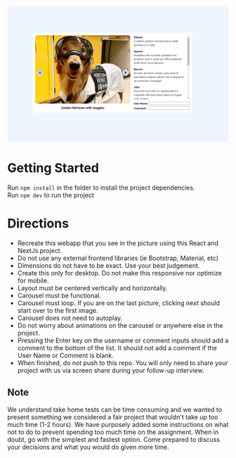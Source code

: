 ![Assignment](assignment.png)

# Getting Started

Run `npm install` in the folder to install the project dependencies.\
Run `npm dev` to run the project

# Directions
- Recreate this webapp that you see in the picture using this React and NextJs project.
- Do not use any external frontend libraries (ie Bootstrap, Material, etc)
- Dimensions do not have to be exact. Use your best judgement.
- Create this only for desktop. Do not make this responsive nor optimize for mobile.
- Layout must be centered vertically and horizontally.
- Carousel must be functional.
- Carousel must loop. If you are on the last picture, clicking next should start over to the first image.
- Carousel does not need to autoplay.
- Do not worry about animations on the carousel or anywhere else in the project.
- Pressing the Enter key on the username or comment inputs should add a comment to the bottom of the list.  It should not add a comment if the User Name or Comment is blank.
- When finished, do not push to this repo. You will only need to share your project with us via screen share during your follow-up interview.

## Note
We understand take home tests can be time consuming and we wanted to present something we considered a fair project that wouldn't take up too much time (1-2 hours). We have purposely added some instructions on what not to do to prevent spending too much time on the assignment. When in doubt, go with the simplest and fastest option. Come prepared to discuss your decisions and what you would do given more time.